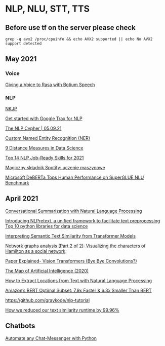 # NLP, NLU, STT, TTS

## Before use tf on the server please check

```
grep -q avx2 /proc/cpuinfo && echo AVX2 supported || echo No AVX2 support detected
```

## May 2021

### Voice
[Giving a Voice to Rasa with Botium Speech](https://floriantreml.medium.com/giving-a-voice-to-rasa-with-botium-speech-1c65a7513bdf)

### NLP
[NKJP](http://nkjp.pl/index.php?page=14&lang=0)

[Get started with Google Trax for NLP](https://towardsdatascience.com/get-started-with-google-trax-for-nlp-ff8dcd3119cf)

[The NLP Cypher | 05.09.21](https://pub.towardsai.net/the-nlp-cypher-05-09-21-12c474a6cdd8)

[Custom Named Entity Recognition (NER)](https://medium.com/product-ai/custom-named-entity-recognition-ner-329e73cf909b)

[9 Distance Measures in Data Science](https://towardsdatascience.com/9-distance-measures-in-data-science-918109d069fa)

[Top 14 NLP Job-Ready Skills for 2021](https://medium.com/@ODSC/top-14-nlp-job-ready-skills-for-2021-84325af56636)

[Magiczny składnik Spotify: uczenie maszynowe](https://ichi.pro/pl/magiczny-skladnik-spotify-uczenie-maszynowe-200864210668035)

[Microsoft DeBERTa Tops Human Performance on SuperGLUE NLU Benchmark](https://medium.com/syncedreview/microsoft-deberta-tops-human-performance-on-superglue-nlu-benchmark-be590e63299f)

## April 2021

[Conversational Summarization with Natural Language Processing](https://medium.com/rocket-mortgage-technology-blog/conversational-summarization-with-natural-language-processing-c073a6bcaa3a)

[Introducing NLPretext, a unified framework to facilitate text preprocessing](https://medium.com/artefact-engineering-and-data-science/introducing-nlpretext-a8bb7c03df89)
[Top 10 python libraries for data science](https://technologynous.com/top-10-python-libraries-for-data-science/)

[Interpreting Semantic Text Similarity from Transformer Models](https://towardsdatascience.com/interpreting-semantic-text-similarity-from-transformer-models-ba1b08e6566c)

[Network graphs analysis (Part 2 of 2): Visualizing the characters of Hamilton as a social network](https://medium.com/data-science-at-microsoft/network-graphs-analysis-part-2-of-2-visualizing-the-characters-of-hamilton-as-a-social-network-ed61699df319)

[Paper Explained- Vision Transformers (Bye Bye Convolutions?)](https://medium.com/analytics-vidhya/vision-transformers-bye-bye-convolutions-e929d022e4ab)

[The Map of Artificial Intelligence (2020)](https://medium.com/swlh/the-map-of-artificial-intelligence-2020-2c4f446f4e43)

[How to Extract Locations from Text with Natural Language Processing](https://medium.com/spatial-data-science/how-to-extract-locations-from-text-with-natural-language-processing-9b77035b3ea4)

[Amazon’s BERT Optimal Subset: 7.9x Faster & 6.3x Smaller Than BERT](https://medium.com/syncedreview/amazons-bert-optimal-subset-7-9x-faster-6-3x-smaller-than-bert-10323e4538e9)

https://github.com/graykode/nlp-tutorial

[How we reduced our text similarity runtime by 99.96%](https://medium.com/data-science-at-microsoft/how-we-reduced-our-text-similarity-runtime-by-99-96-e8e4b4426b35)

## Chatbots

[Automate any Chat-Messenger with Python](https://medium.com/analytics-vidhya/automate-any-chat-messenger-with-python-538d1b7d5ed0)

